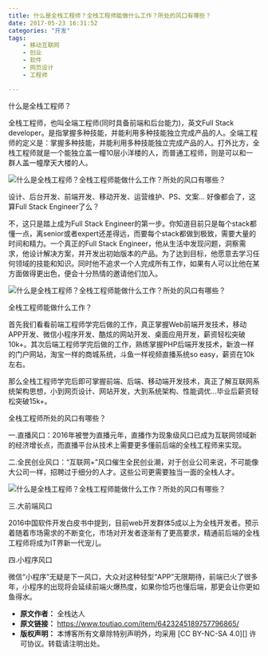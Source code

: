 ```yaml
---
title: 什么是全栈工程师？全栈工程师能做什么工作？所处的风口有哪些？
date: 2017-05-23 16:31:52
categories: "开发"
tags:
	- 移动互联网
	- 创业
	- 软件
	- 网页设计
	- 工程师

---
```


什么是全栈工程师？

全栈工程师，也叫全端工程师(同时具备前端和后台能力)，英文Full Stack developer。是指掌握多种技能，并能利用多种技能独立完成产品的人。全端工程师的定义是：掌握多种技能，并能利用多种技能独立完成产品的人。打外比方，全栈工程师就是一个能独立盖一幢10层小洋楼的人，而普通工程师，则是可以和一群人盖一幢摩天大楼的人。

![什么是全栈工程师？全栈工程师能做什么工作？所处的风口有哪些？][IJBE-V2YI-NUYZ.jpg]

设计、后台开发、前端开发、移动开发、运营维护、PS、文案... 好像都会了，这算Full Stack Engineer了么？

不，这只是踏上成为Full Stack Engineer的第一步。你知道目前只是每个stack都懂一点，离senior或者expert还差得远，而要每个stack都做到极致，需要大量的时间和精力。一个真正的Full Stack Engineer，他从生活中发现问题，洞察需求，他设计解决方案，并开发出初始版本的产品。为了达到目标，他愿意去学习任何领域的技能和知识。同时他不追求一个人完成所有工作，如果有人可以比他在某方面做得更出色，便会十分热情的邀请他们加入。

![什么是全栈工程师？全栈工程师能做什么工作？所处的风口有哪些？][QV3Y-QMEZ-7ZN3.jpg]

全栈工程师能做什么工作？

首先我们看看前端工程师学完后做的工作，真正掌握Web前端开发技术，移动APP开发、微信小程序开发、酷炫的网站开发、桌面应用开发，薪资轻松突破10k+。其次后端工程师学完后做的工作，熟练掌握PHP后端开发技术，新浪一样的门户网站，淘宝一样的商城系统，斗鱼一样视频直播系统so easy，薪资在10k左右。

那么全栈工程师学完后即可掌握前端、后端、移动端开发技术，真正了解互联网系统架构思想，小到网页设计、网站开发，大到系统架构、性能调优...毕业后薪资轻松突破15k+。

全栈工程师所处的风口有哪些？

一.直播风口：2016年被誉为直播元年，直播作为现象级风口已成为互联网领域新的经济增长点，而直播平台从技术上需要更多懂前后端的全栈工程师来实现。

二.全民创业风口：“互联网+”风口催生全民创业潮，对于创业公司来说，不可能像大公司一样，招聘过于细分的人才。这些公司更需要独当一面的全栈人才。

![什么是全栈工程师？全栈工程师能做什么工作？所处的风口有哪些？][EBME-BBQU-AFEQ.jpg]

三.大前端风口

2016中国软件开发白皮书中提到，目前web开发群体5成以上为全栈开发者。预示着随着市场需求的不断变化，市场对开发者逐渐有了更高要求，精通前后端的全栈工程师将成为IT界新一代宠儿。

四.小程序风口

微信“小程序”无疑是下一风口，大众对这种轻型“APP”无限期待，前端已火了很多年，小程序的出现将会延续前端火爆热度，如果你恰巧也懂后端，那更会让你更如鱼得水。


[IJBE-V2YI-NUYZ.jpg]: /pro/os/crawler/IJBE-V2YI-NUYZ.jpg
[QV3Y-QMEZ-7ZN3.jpg]: /pro/os/crawler/QV3Y-QMEZ-7ZN3.jpg
[EBME-BBQU-AFEQ.jpg]: /pro/os/crawler/EBME-BBQU-AFEQ.jpg
 *  **原文作者：** 全栈达人
 *  **原文链接：** https://www.toutiao.com/item/6423245189757796865/
 *  **版权声明：** 本博客所有文章除特别声明外，均采用 [CC BY-NC-SA 4.0][] 许可协议。转载请注明出处。